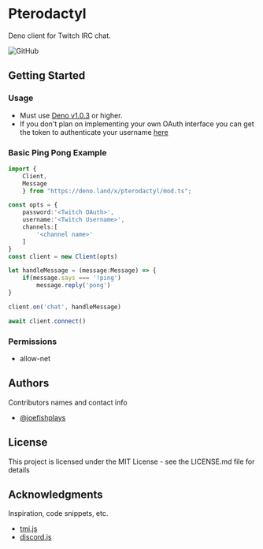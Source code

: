 # Pterodactyl

Deno client for Twitch IRC chat.

![GitHub](https://img.shields.io/github/license/JoeKalb/pterodactyl)
## Getting Started

### Usage

* Must use [Deno v1.0.3](https://github.com/denoland/deno/releases/tag/v1.0.3) or higher.
* If you don't plan on implementing your own OAuth interface you can get the token to authenticate your username [here](https://twitchapps.com/tmi/)

### Basic Ping Pong Example

```typescript
import { 
    Client,
    Message
    } from "https://deno.land/x/pterodactyl/mod.ts";

const opts = {
    password:'<Twitch OAuth>',
    username:'<Twitch Username>',
    channels:[
        '<channel name>'
    ]
}
const client = new Client(opts)

let handleMessage = (message:Message) => {
    if(message.says === '!ping')
        message.reply('pong')
}

client.on('chat', handleMessage)

await client.connect()
```

### Permissions

* allow-net

## Authors

Contributors names and contact info

* [@joefishplays](https://twitter.com/joefishplays)

## License

This project is licensed under the MIT License - see the LICENSE.md file for details

## Acknowledgments

Inspiration, code snippets, etc.
* [tmi.js](https://github.com/tmijs/tmi.js)
* [discord.js](https://discord.js.org/#/)